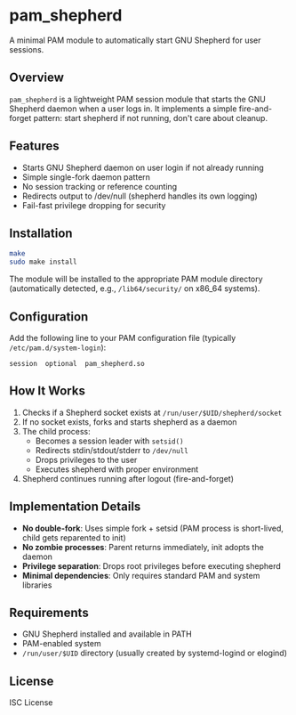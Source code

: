 # pam_shepherd

A minimal PAM module to automatically start GNU Shepherd for user sessions.

## Overview

`pam_shepherd` is a lightweight PAM session module that starts the GNU Shepherd daemon when a user logs in. It implements a simple fire-and-forget pattern: start shepherd if not running, don't care about cleanup.

## Features

- Starts GNU Shepherd daemon on user login if not already running
- Simple single-fork daemon pattern
- No session tracking or reference counting
- Redirects output to /dev/null (shepherd handles its own logging)
- Fail-fast privilege dropping for security

## Installation

```bash
make
sudo make install
```

The module will be installed to the appropriate PAM module directory (automatically detected, e.g., `/lib64/security/` on x86_64 systems).

## Configuration

Add the following line to your PAM configuration file (typically `/etc/pam.d/system-login`):

```
session  optional  pam_shepherd.so
```

## How It Works

1. Checks if a Shepherd socket exists at `/run/user/$UID/shepherd/socket`
2. If no socket exists, forks and starts shepherd as a daemon
3. The child process:
   - Becomes a session leader with `setsid()`
   - Redirects stdin/stdout/stderr to `/dev/null`
   - Drops privileges to the user
   - Executes shepherd with proper environment
4. Shepherd continues running after logout (fire-and-forget)

## Implementation Details

- **No double-fork**: Uses simple fork + setsid (PAM process is short-lived, child gets reparented to init)
- **No zombie processes**: Parent returns immediately, init adopts the daemon
- **Privilege separation**: Drops root privileges before executing shepherd
- **Minimal dependencies**: Only requires standard PAM and system libraries

## Requirements

- GNU Shepherd installed and available in PATH
- PAM-enabled system
- `/run/user/$UID` directory (usually created by systemd-logind or elogind)

## License

ISC License